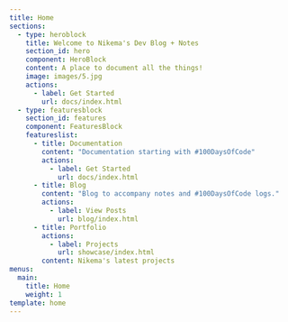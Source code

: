 ```yaml
---
title: Home
sections:
  - type: heroblock
    title: Welcome to Nikema's Dev Blog + Notes
    section_id: hero
    component: HeroBlock
    content: A place to document all the things!
    image: images/5.jpg
    actions:
      - label: Get Started
        url: docs/index.html
  - type: featuresblock
    section_id: features
    component: FeaturesBlock
    featureslist:
      - title: Documentation
        content: "Documentation starting with #100DaysOfCode"
        actions:
          - label: Get Started
            url: docs/index.html
      - title: Blog
        content: "Blog to accompany notes and #100DaysOfCode logs."
        actions:
          - label: View Posts
            url: blog/index.html
      - title: Portfolio
        actions:
          - label: Projects
            url: showcase/index.html
        content: Nikema's latest projects
menus:
  main:
    title: Home
    weight: 1
template: home
---
```

